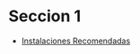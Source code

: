 # Seccion 1

- [Instalaciones Recomendadas](https://gist.github.com/Klerith/4816679624c1cb528f8e05d902fd7cff)
